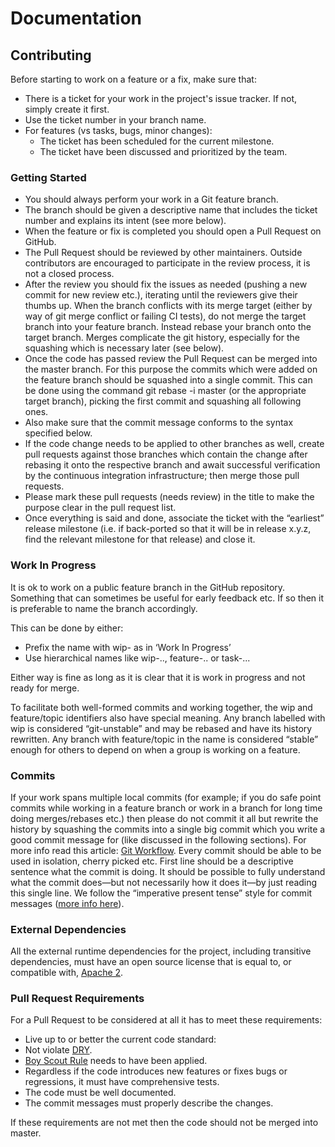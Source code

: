 # Documentation

## Contributing
Before starting to work on a feature or a fix, make sure that:
- There is a ticket for your work in the project's issue tracker. If not, simply create it first.
- Use the ticket number in your branch name.
- For features (vs tasks, bugs, minor changes): 
  - The ticket has been scheduled for the current milestone.
  - The ticket have been discussed and prioritized by the team.  

### Getting Started
 - You should always perform your work in a Git feature branch. 
 - The branch should be given a descriptive name that includes the ticket number and explains its intent (see more below).
 - When the feature or fix is completed you should open a Pull Request on GitHub.
 - The Pull Request should be reviewed by other maintainers. Outside contributors are encouraged to participate in the review process, it is not a closed process.
 - After the review you should fix the issues as needed (pushing a new commit for new review etc.), iterating until the reviewers give their thumbs up. When the branch conflicts with its merge target (either by way of git merge conflict or failing CI tests), do not merge the target branch into your feature branch. Instead rebase your branch onto the target branch. Merges complicate the git history, especially for the squashing which is necessary later (see below).
 - Once the code has passed review the Pull Request can be merged into the master branch. For this purpose the commits which were added on the feature branch should be squashed into a single commit. This can be done using the command git rebase -i master (or the appropriate target branch), picking the first commit and squashing all following ones. 
 - Also make sure that the commit message conforms to the syntax specified below.
 - If the code change needs to be applied to other branches as well, create pull requests against those branches which contain the change after rebasing it onto the respective branch and await successful verification by the continuous integration infrastructure; then merge those pull requests.
 - Please mark these pull requests (needs review) in the title to make the purpose clear in the pull request list.
 - Once everything is said and done, associate the ticket with the “earliest” release milestone (i.e. if back-ported so that it will be in release x.y.z, find the relevant milestone for that release) and close it.

### Work In Progress
It is ok to work on a public feature branch in the GitHub repository. Something that can sometimes be useful for early feedback etc. If so then it is preferable to name the branch accordingly. 

This can be done by either:
 - Prefix the name with wip- as in ‘Work In Progress’
 - Use hierarchical names like wip-.., feature-.. or task-... 

Either way is fine as long as it is clear that it is work in progress and not ready for merge. 

To facilitate both well-formed commits and working together, the wip and feature/topic identifiers also have special meaning. Any branch labelled with wip is considered “git-unstable” and may be rebased and have its history rewritten. Any branch with feature/topic in the name is considered “stable” enough for others to depend on when a group is working on a feature.

### Commits
If your work spans multiple local commits (for example; if you do safe point commits while working in a feature branch or work in a branch for long time doing merges/rebases etc.) then please do not commit it all but rewrite the history by squashing the commits into a single big commit which you write a good commit message for (like discussed in the following sections). 
For more info read this article: [Git Workflow](http://sandofsky.com/blog/git-workflow.html). Every commit should be able to be used in isolation, cherry picked etc.
First line should be a descriptive sentence what the commit is doing. It should be possible to fully understand what the commit does—but not necessarily how it does it—by just reading this single line. We follow the “imperative present tense” style for commit messages ([more info here](http://tbaggery.com/2008/04/19/a-note-about-git-commit-messages.html)).

### External Dependencies
All the external runtime dependencies for the project, including transitive dependencies, must have an open source license that is equal to, or compatible with, [Apache 2](http://www.apache.org/licenses/LICENSE-2.0).

### Pull Request Requirements
For a Pull Request to be considered at all it has to meet these requirements:
 - Live up to or better the current code standard:
 - Not violate [DRY](http://programmer.97things.oreilly.com/wiki/index.php/Don%27t_Repeat_Yourself).
 - [Boy Scout Rule](http://programmer.97things.oreilly.com/wiki/index.php/The_Boy_Scout_Rule) needs to have been applied.
 - Regardless if the code introduces new features or fixes bugs or regressions, it must have comprehensive tests.
 - The code must be well documented.
 - The commit messages must properly describe the changes. 

If these requirements are not met then the code should not be merged into master. 
